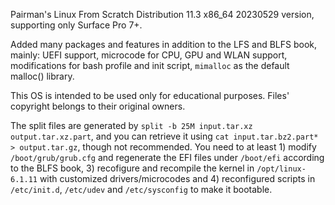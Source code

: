 Pairman's Linux From Scratch Distribution 11.3 x86_64 20230529 version, supporting only Surface Pro 7+.

Added many packages and features in addition to the LFS and BLFS book, mainly: UEFI support, microcode for CPU, GPU and WLAN support, modifications for bash profile and init script, ```mimalloc``` as the default malloc() library.

This OS is intended to be used only for educational purposes. Files' copyright belongs to their original owners.

The split files are generated by ```split -b 25M input.tar.xz output.tar.xz.part```, and you can retrieve it using ```cat input.tar.bz2.part* > output.tar.gz```, though not recommended. You need to at least 1) modify ```/boot/grub/grub.cfg``` and regenerate the EFI files under ```/boot/efi``` according to the BLFS book, 3) recofigure and recompile the kernel in ```/opt/linux-6.1.11``` with customized drivers/microcodes and 4) reconfigured scripts in ```/etc/init.d```, ```/etc/udev``` and ```/etc/sysconfig``` to make it bootable.
